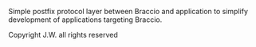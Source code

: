 Simple postfix protocol layer between Braccio and application to simplify development of applications targeting Braccio.

Copyright J.W. all rights reserved
